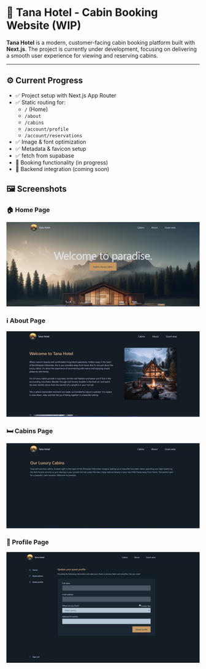 # 🏨 Tana Hotel - Cabin Booking Website (WIP)

**Tana Hotel** is a modern, customer-facing cabin booking platform built with **Next.js**. The project is currently under development, focusing on delivering a smooth user experience for viewing and reserving cabins.

---

## ⚙️ Current Progress

- ✅ Project setup with Next.js App Router
- ✅ Static routing for:
  - `/` (Home)
  - `/about`
  - `/cabins`
  - `/account/profile`
  - `/account/reservations`
- ✅ Image & font optimization
- ✅ Metadata & favicon setup
- ✅ fetch from supabase
- 🚧 Booking functionality (in progress)
- 🚧 Backend integration (coming soon)

## 🖼️ Screenshots

### 🏠 Home Page

![Home Page](./public/screenshots/home.png)

### ℹ️ About Page

![About Page](./public/screenshots/about.png)

### 🛏️ Cabins Page

![Cabins](./public/screenshots/cabins.png)

### 👤 Profile Page

![Account](./public/screenshots/account.png)
